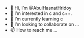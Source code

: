 - 👋 Hi, I’m @AbulHasnatHridoy
- 👀 I’m interested in c and c++.
- 🌱 I’m currently learning c
- 💞️ I’m looking to collaborate on ...
- 📫 How to reach me ...

<!---
AbulHasnatHridoy/AbulHasnatHridoy is a ✨ special ✨ repository because its `README.md` (this file) appears on your GitHub profile.
You can click the Preview link to take a look at your changes.
--->
